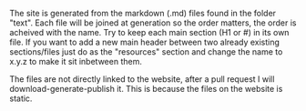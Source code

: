 The site is generated from the markdown (.md) files found in the folder "text". Each file will be joined at generation so the order matters, the order is acheived with the name. Try to keep each main section (H1 or \#) in its own file. If you want to add a new main header between two already existing sections/files just do as the "resources" section and change the name to x.y.z to make it sit inbetween them.

The files are not directly linked to the website, after a pull request I will download-generate-publish it. This is because the files on the website is static.